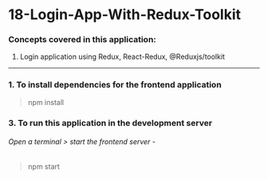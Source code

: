 # 18-Login-App-With-Redux-Toolkit

### Concepts covered in this application:
1. Login application using Redux, React-Redux, @Reduxjs/toolkit
----
   
### 1. To install dependencies for the frontend application
> npm install

### 3. To run this application in the development server
###### Open a terminal > start the frontend server -
> npm start

